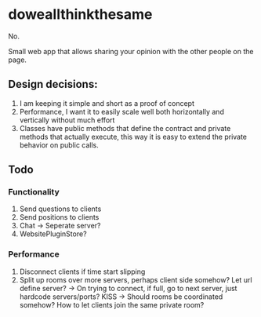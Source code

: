 # doweallthinkthesame
No.

Small web app that allows sharing your opinion with the other people on the page.

## Design decisions:
1. I am keeping it simple and short as a proof of concept
2. Performance, I want it to easily scale well both horizontally and vertically without much effort
3. Classes have public methods that define the contract and private methods that actually execute, this way it is easy to extend the private behavior on public calls.

## Todo

### Functionality
1. Send questions to clients
2. Send positions to clients
3. Chat -> Seperate server?
4. WebsitePluginStore?

### Performance
1. Disconnect clients if time start slipping
2. Split up rooms over more servers, perhaps client side somehow? Let url define server?
  -> On trying to connect, if full, go to next server, just hardcode servers/ports? KISS
  -> Should rooms be coordinated somehow? How to let clients join the same private room?


